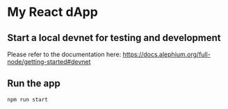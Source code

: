 # My React dApp

## Start a local devnet for testing and development

Please refer to the documentation here: https://docs.alephium.org/full-node/getting-started#devnet

## Run the app

```
npm run start
```
